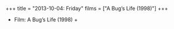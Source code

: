 +++
title = "2013-10-04: Friday"
films = ["A Bug’s Life (1998)"]
+++


* Film: A Bug’s Life (1998) +
